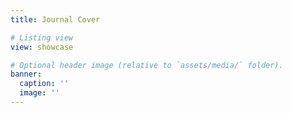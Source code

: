 ```yaml
---
title: Journal Cover

# Listing view
view: showcase

# Optional header image (relative to `assets/media/` folder).
banner:
  caption: ''
  image: ''
---
```

